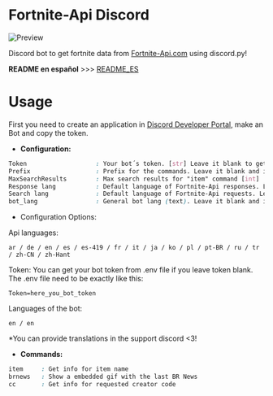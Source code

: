 
# Fortnite-Api Discord

![Preview](https://i.ibb.co/Th3CzzN/fortnite-api-discord-final.gif)

Discord bot to get fortnite data from [Fortnite-Api.com](https://fortnite-api.com/) using discord.py!

**README en español** >>> [README_ES](https://github.com/BayGamerYT/Fortnite-Api-Discord/blob/master/README_ES.md)

# Usage

First you need to create an application in [Discord Developer Portal]([https://discord.com/developers/applications](https://discord.com/developers/applications)), make an Bot and copy the token.

* **Configuration:**

```css
Token                   : Your bot´s token. [str] Leave it blank to get it from .env (see below for more)
Prefix                  : Prefix for the commands. Leave it blank and it set automically to "f!" [str]
MaxSearchResults        : Max search results for "item" command [int]
Response lang           : Default language of Fortnite-Api responses. Leave it blank and it set automically to "en" [str]
Search lang             : Default language of Fortnite-Api requests. Leave it blank and it set automically to "en" [str]
bot_lang                : General bot lang (text). Leave it blank and it set automically to "en" [str]
```

* Configuration Options:

Api languages:
```
ar / de / en / es / es-419 / fr / it / ja / ko / pl / pt-BR / ru / tr / zh-CN / zh-Hant
```

Token:
You can get your bot token from .env file if you leave token blank.
The .env file need to be exactly like this:
```
Token=here_you_bot_token
```

Languages of the bot:
```
en / en
```
*You can provide translations in the support discord <3!

* **Commands:**
```css
item     : Get info for item name
brnews   : Show a embedded gif with the last BR News
cc       : Get info for requested creator code
```
